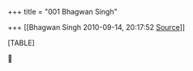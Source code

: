 +++
title = "001 Bhagwan Singh"

+++
[[Bhagwan Singh	2010-09-14, 20:17:52 [Source](https://groups.google.com/g/bvparishat/c/nK6KEd1ceJ8)]]



[TABLE]




